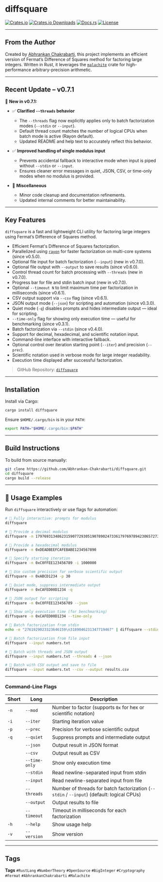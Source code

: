 # diffsquare

[![Crates.io](https://img.shields.io/crates/v/diffsquare.svg)](https://crates.io/crates/diffsquare)
[![Crates.io Downloads](https://img.shields.io/crates/d/diffsquare.svg)](https://crates.io/crates/diffsquare)
[![Docs.rs](https://docs.rs/diffsquare/badge.svg)](https://docs.rs/diffsquare)
[![License](https://img.shields.io/crates/l/diffsquare)](./LICENSE)

---

## From the Author

Created by [Abhrankan Chakrabarti](https://github.com/Abhrankan-Chakrabarti), this project implements an efficient version of Fermat’s Difference of Squares method for factoring large integers. Written in Rust, it leverages the [`malachite`](https://docs.rs/malachite/) crate for high-performance arbitrary-precision arithmetic.

---

## Recent Update – v0.7.1

🚀 **New in v0.7.1:**

* ✅ **Clarified `--threads` behavior**
  * The `--threads` flag now explicitly applies only to batch factorization modes (`--stdin` or `--input`).
  * Default thread count matches the number of logical CPUs when batch mode is active (Rayon default).
  * Updated README and help text to accurately reflect this behavior.

* ✅ **Improved handling of single modulus input**
  * Prevents accidental fallback to interactive mode when input is piped without `--stdin` or `--input`.
  * Ensures cleaner error messages in quiet, JSON, CSV, or time-only modes when no modulus is provided.

* 🚀 **Miscellaneous**
  * Minor code cleanup and documentation refinements.
  * Updated internal comments for better maintainability.

---

## Key Features

`diffsquare` is a fast and lightweight CLI utility for factoring large integers using Fermat’s Difference of Squares method.

* Efficient Fermat's Difference of Squares factorization.
* Parallelized using [`rayon`](https://docs.rs/rayon) for faster factorization on multi-core systems (since v0.5.0).
* Optional file input for batch factorization (`--input`) (new in v0.7.0).
* Optional file output with `--output` to save results (since v0.6.0).
* Control thread count for batch processing with `--threads` (new in v0.7.0).
* Progress bar for file and stdin batch input (new in v0.7.0).
* Optional `--timeout N` to limit maximum time per factorization in milliseconds (since v0.6.1).
* CSV output support via `--csv` flag (since v0.6.1).
* JSON output mode (`--json`) for scripting and automation (since v0.3.0).
* Quiet mode (`-q`) disables prompts and hides intermediate output — ideal for scripting.
* `--time-only` flag for showing only execution time — useful for benchmarking (since v0.3.1).
* Batch factorization via `--stdin` (since v0.4.0).
* Support for decimal, hexadecimal, and scientific notation input.
* Command-line interface with interactive fallback.
* Optional control over iteration starting point (`--iter`) and precision (`--prec`).
* Scientific notation used in verbose mode for large integer readability.
* Execution time displayed after successful factorization.

> GitHub Repository: [`diffsquare`](https://github.com/Abhrankan-Chakrabarti/diffsquare)

---

## Installation

Install via Cargo:

```bash
cargo install diffsquare
```

Ensure `$HOME/.cargo/bin` is in your `PATH`:

```bash
export PATH="$HOME/.cargo/bin:$PATH"
```

---

## Build Instructions

To build from source manually:

```bash
git clone https://github.com/Abhrankan-Chakrabarti/diffsquare.git
cd diffsquare
cargo build --release
```

---

## 🔧 Usage Examples

Run `diffsquare` interactively or use flags for automation:

```bash
# 🔹 Fully interactive: prompts for modulus
diffsquare

# 🔹 Provide a decimal modulus
diffsquare -n 17976931348623159077293051907890247336179769789423065727343008115

# 🔹 Provide a hexadecimal modulus
diffsquare -n 0xDEADBEEFCAFEBABE1234567890

# 🔹 Specify starting iteration
diffsquare -n 0xC0FFEE123456789 -i 1000000

# 🔹 Use custom precision for verbose scientific output
diffsquare -n 0xABCD1234 -p 30

# 🔹 Quiet mode, suppress intermediate output
diffsquare -n 0xCAFED00D1234 -q

# 🔹 JSON output for scripting
diffsquare -n 0xC0FFEE123456789 --json

# 🔹 Show only execution time (for benchmarking)
diffsquare -n 0xCAFED00D1234 --time-only

# 🔹 Batch factorization from stdin
echo -e "2761929023323646159\n3189046231347719467" | diffsquare --stdin

# 🔹 Batch factorization from file input
diffsquare --input numbers.txt

# 🔹 Batch with threads and JSON output
diffsquare --input numbers.txt --threads 4 --json

# 🔹 Batch with CSV output and save to file
diffsquare --input numbers.txt --csv --output results.csv
```

---

### Command-Line Flags

| Short | Long          | Description                                                                               |
| ----- | ------------- | ----------------------------------------------------------------------------------------- |
| `-n`  | `--mod`       | Number to factor (supports `0x` for hex or scientific notation)                           |
| `-i`  | `--iter`      | Starting iteration value                                                                  |
| `-p`  | `--prec`      | Precision for verbose scientific output                                                   |
| `-q`  | `--quiet`     | Suppress prompts and intermediate output                                                  |
|       | `--json`      | Output result in JSON format                                                              |
|       | `--csv`       | Output result as CSV                                                                      |
|       | `--time-only` | Show only execution time                                                                  |
|       | `--stdin`     | Read newline-separated input from stdin                                                   |
|       | `--input`     | Read newline-separated input from file                                                    |
|       | `--threads`   | Number of threads for batch factorization (`--stdin` / `--input`) (default: logical CPUs) |
|       | `--output`    | Output results to file                                                                    |
|       | `--timeout`   | Timeout in milliseconds for each factorization                                            |
| `-h`  | `--help`      | Show usage help                                                                           |
| `-v`  | `--version`   | Show version                                                                              |

---

## Tags

**Tags**
`#RustLang` `#NumberTheory` `#OpenSource` `#BigInteger` `#Cryptography` `#Fermat` `#AbhrankanChakrabarti` `#Malachite`

